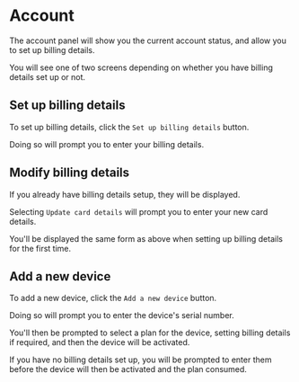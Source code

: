 # Account

The account panel will show you the current account status, and allow you to set up billing details.

You will see one of two screens depending on whether you have billing details set up or not.

<v-img src="https://i.imgur.com/4quvZzt.png" style="height:250px"/>

## Set up billing details

To set up billing details, click the `Set up billing details` button.

Doing so will prompt you to enter your billing details.

<v-img src="https://i.imgur.com/nU6wEO6.png" style="height:250px"/>

## Modify billing details

If you already have billing details setup, they will be displayed.

<v-img src="https://i.imgur.com/RF3NOEY.png" style="height:250px"/>

Selecting `Update card details` will prompt you to enter your new card details.

You'll be displayed the same form as above when setting up billing details for the first time.

## Add a new device

To add a new device, click the `Add a new device` button.

Doing so will prompt you to enter the device's serial number.

<v-img src="https://i.imgur.com/xDZvAuC.png" style="height:250px"/>

You'll then be prompted to select a plan for the device, setting billing details if required, and then the device will be activated.

<v-img src="https://i.imgur.com/zSSs8BK.png" style="height:350px"/>

If you have no billing details set up, you will be prompted to enter them before the device will then be activated and the plan consumed.
